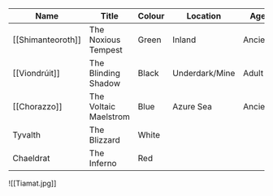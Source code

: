 
| Name          | Title                 | Colour | Location       | Age     |
| ------------- | --------------------- | ------ | -------------- | ------- |
| [[Shimanteoroth]] | The Noxious Tempest   | Green  | Inland         | Ancient |
| [[Viondrúit]]     | The Blinding Shadow   | Black  | Underdark/Mine | Adult   |
| [[Chorazzo]]      | The Voltaic Maelstrom | Blue   | Azure Sea      | Ancient |
| Tyvalth       | The Blizzard          | White  |                |         |
| Chaeldrat     | The Inferno           | Red    |                |         |

![[Tiamat.jpg]]
